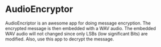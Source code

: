# AudioEncryptor

AudioEncriptor is an awesome app for doing message encryption. The encrypted message is then embedded with a WAV audio.
The embedded WAV audio will not changed since only LSBs (low significant Bits) are modified. Also, use this app to decrypt the message.  

